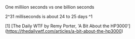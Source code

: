One milliion seconds vs one billion seconds

2^31 milliseconds is about 24 to 25 days ^1

[1] [The Daily WTF by Remy Porter, 'A Bit About the HP3000'] (https://thedailywtf.com/articles/a-bit-about-the-hp3000)
